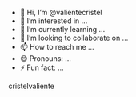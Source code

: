 - 👋 Hi, I’m @valientecristel
- 👀 I’m interested in ...
- 🌱 I’m currently learning ...
- 💞️ I’m looking to collaborate on ...
- 📫 How to reach me ...
- 😄 Pronouns: ...
- ⚡ Fun fact: ...

<!---
valientecristel/valientecristel is a ✨ special ✨ repository because its `README.md` (this file) appears on your GitHub profile.
You can click the Preview link to take a look at your changes.
--->
cristelvaliente

